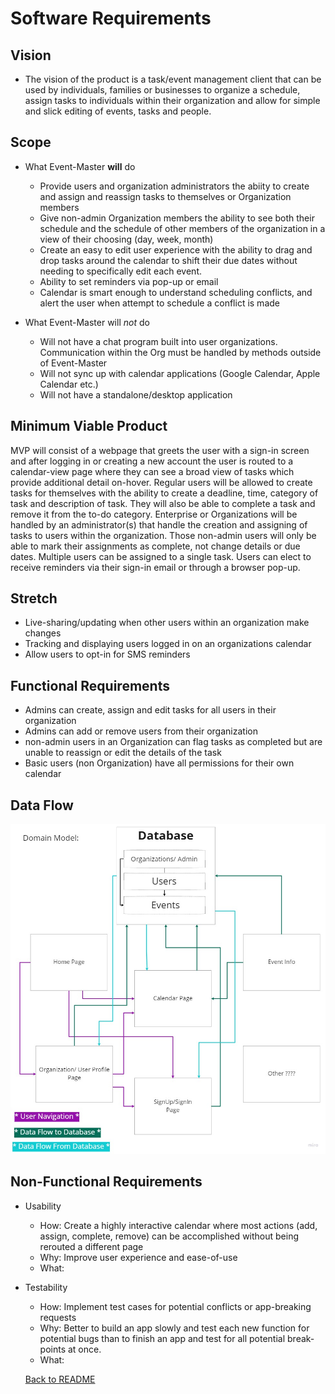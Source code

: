 # Software Requirements

## Vision

- The vision of the product is a task/event management client that can be used by individuals, families or businesses to organize a schedule, assign tasks to individuals within their organization and allow for simple and slick editing of events, tasks and people.

## Scope

- What Event-Master **will** do
  - Provide users and organization administrators the abiity to create and assign and reassign tasks to themselves or Organization members
  - Give non-admin Organization members the ability to see both their schedule and the schedule of other members of the organization in a view of their choosing (day, week, month)
  - Create an easy to edit user experience with the ability to drag and drop tasks around the calendar to shift their due dates without needing to specifically edit each event.
  - Ability to set reminders via pop-up or email
  - Calendar is smart enough to understand scheduling conflicts, and alert the user when attempt to schedule a conflict is made

- What Event-Master will *not* do
  - Will not have a chat program built into user organizations. Communication within the Org must be handled by methods outside of Event-Master
  - Will not sync up with calendar applications (Google Calendar, Apple Calendar etc.)
  - Will not have a standalone/desktop application

## Minimum Viable Product

MVP will consist of a webpage that greets the user with a sign-in screen and after logging in or creating a new account the user is routed to a calendar-view page where they can see a broad view of tasks which provide additional detail on-hover. Regular users will be allowed to create tasks for themselves with the ability to create a deadline, time, category of task and description of task. They will also be able to complete a task and remove it from the to-do category. Enterprise or Organizations will be handled by an administrator(s) that handle the creation and assigning of tasks to users within the organization. Those non-admin users will only be able to mark their assignments as complete, not change details or due dates. Multiple users can be assigned to a single task. Users can elect to receive reminders via their sign-in email or through a browser pop-up.

## Stretch

- Live-sharing/updating when other users within an organization make changes
- Tracking and displaying users logged in on an organizations calendar
- Allow users to opt-in for SMS reminders

## Functional Requirements

- Admins can create, assign and edit tasks for all users in their organization
- Admins can add or remove users from their organization
- non-admin users in an Organization can flag tasks as completed but are unable to reassign or edit the details of the task
- Basic users (non Organization) have all permissions for their own calendar

## Data Flow

![Data-Flow](README-assets/eventMaster-data-flow.jpg)

## Non-Functional Requirements

- Usability
  - How: Create a highly interactive calendar where most actions (add, assign, complete, remove) can be accomplished without being rerouted a different page
  - Why: Improve user experience and ease-of-use
  - What:

- Testability
  - How: Implement test cases for potential conflicts or app-breaking requests
  - Why: Better to build an app slowly and test each new function for potential bugs than to finish an app and test for all potential break-points at once.
  - What:

  [Back to README](README.md)
